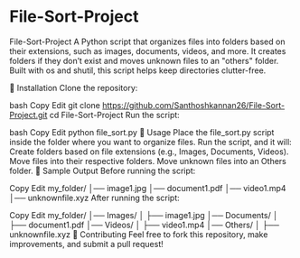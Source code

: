# File-Sort-Project
File-Sort-Project
A Python script that organizes files into folders based on their extensions, such as images, documents, videos, and more. It creates folders if they don’t exist and moves unknown files to an "others" folder. Built with os and shutil, this script helps keep directories clutter-free.

🚀 Installation
Clone the repository:

bash
Copy
Edit
git clone https://github.com/Santhoshkannan26/File-Sort-Project.git
cd File-Sort-Project
Run the script:

bash
Copy
Edit
python file_sort.py
📌 Usage
Place the file_sort.py script inside the folder where you want to organize files.
Run the script, and it will:
Create folders based on file extensions (e.g., Images, Documents, Videos).
Move files into their respective folders.
Move unknown files into an Others folder.
📸 Sample Output
Before running the script:

Copy
Edit
my_folder/
│── image1.jpg
│── document1.pdf
│── video1.mp4
│── unknownfile.xyz
After running the script:

Copy
Edit
my_folder/
│── Images/
│   ├── image1.jpg
│── Documents/
│   ├── document1.pdf
│── Videos/
│   ├── video1.mp4
│── Others/
│   ├── unknownfile.xyz
📢 Contributing
Feel free to fork this repository, make improvements, and submit a pull request!
